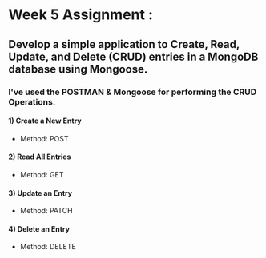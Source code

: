 # Week 5 Assignment :

## Develop a simple application to Create, Read, Update, and Delete (CRUD) entries in a MongoDB database using Mongoose.

### I've used the POSTMAN & Mongoose for performing the CRUD Operations.
#### 1) Create a New Entry
* Method: POST
#### 2) Read All Entries
* Method: GET
#### 3) Update an Entry
* Method: PATCH
#### 4) Delete an Entry
* Method: DELETE

